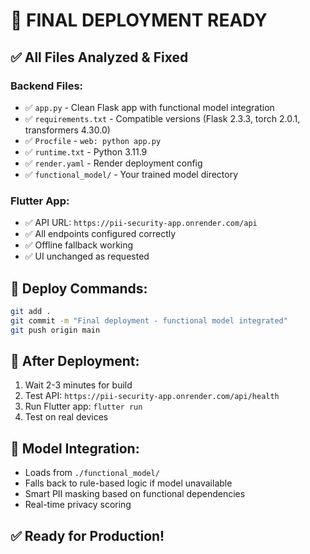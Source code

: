 # 🚀 FINAL DEPLOYMENT READY

## ✅ All Files Analyzed & Fixed

### Backend Files:
- ✅ `app.py` - Clean Flask app with functional model integration
- ✅ `requirements.txt` - Compatible versions (Flask 2.3.3, torch 2.0.1, transformers 4.30.0)
- ✅ `Procfile` - `web: python app.py`
- ✅ `runtime.txt` - Python 3.11.9
- ✅ `render.yaml` - Render deployment config
- ✅ `functional_model/` - Your trained model directory

### Flutter App:
- ✅ API URL: `https://pii-security-app.onrender.com/api`
- ✅ All endpoints configured correctly
- ✅ Offline fallback working
- ✅ UI unchanged as requested

## 🎯 Deploy Commands:
```bash
git add .
git commit -m "Final deployment - functional model integrated"
git push origin main
```

## 📱 After Deployment:
1. Wait 2-3 minutes for build
2. Test API: `https://pii-security-app.onrender.com/api/health`
3. Run Flutter app: `flutter run`
4. Test on real devices

## 🧠 Model Integration:
- Loads from `./functional_model/` 
- Falls back to rule-based logic if model unavailable
- Smart PII masking based on functional dependencies
- Real-time privacy scoring

## ✅ Ready for Production!